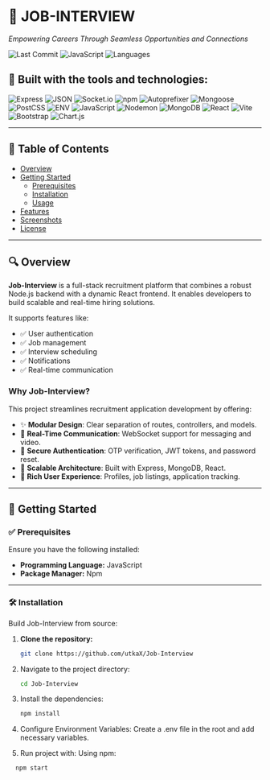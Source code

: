 # 💼 JOB-INTERVIEW

_Empowering Careers Through Seamless Opportunities and Connections_

![Last Commit](https://img.shields.io/github/last-commit/utkaX/Job-Interview)
![JavaScript](https://img.shields.io/badge/javascript-99.7%25-blue)
![Languages](https://img.shields.io/github/languages/count/utkaX/Job-Interview)

## 🚀 Built with the tools and technologies:

![Express](https://img.shields.io/badge/Express-black?logo=express&logoColor=white)
![JSON](https://img.shields.io/badge/JSON-black?logo=json&logoColor=white)
![Socket.io](https://img.shields.io/badge/Socket.io-black?logo=socket.io&logoColor=white)
![npm](https://img.shields.io/badge/npm-red?logo=npm&logoColor=white)
![Autoprefixer](https://img.shields.io/badge/Autoprefixer-red)
![Mongoose](https://img.shields.io/badge/Mongoose-red?logo=mongoose)
![PostCSS](https://img.shields.io/badge/PostCSS-orange?logo=postcss)
![ENV](https://img.shields.io/badge/.env-yellowgreen)
![JavaScript](https://img.shields.io/badge/JavaScript-yellow?logo=javascript)
![Nodemon](https://img.shields.io/badge/Nodemon-green?logo=nodemon)
![MongoDB](https://img.shields.io/badge/MongoDB-brightgreen?logo=mongodb)
![React](https://img.shields.io/badge/React-blue?logo=react)
![Vite](https://img.shields.io/badge/Vite-blueviolet?logo=vite)
![Bootstrap](https://img.shields.io/badge/Bootstrap-purple?logo=bootstrap)
![Chart.js](https://img.shields.io/badge/Chart.js-pink)

---

## 📑 Table of Contents

- [Overview](#overview)
- [Getting Started](#getting-started)
  - [Prerequisites](#prerequisites)
  - [Installation](#installation)
  - [Usage](#usage)
- [Features](#features)
- [Screenshots](#screenshots)
- [License](#license)

---

## 🔍 Overview

**Job-Interview** is a full-stack recruitment platform that combines a robust Node.js backend with a dynamic React frontend. It enables developers to build scalable and real-time hiring solutions.

It supports features like:
- ✅ User authentication
- ✅ Job management
- ✅ Interview scheduling
- ✅ Notifications
- ✅ Real-time communication

### Why Job-Interview?

This project streamlines recruitment application development by offering:

- ✨ **Modular Design**: Clear separation of routes, controllers, and models.
- 🔗 **Real-Time Communication**: WebSocket support for messaging and video.
- 🔐 **Secure Authentication**: OTP verification, JWT tokens, and password reset.
- 🚀 **Scalable Architecture**: Built with Express, MongoDB, React.
- 🎯 **Rich User Experience**: Profiles, job listings, application tracking.

---

## 🚀 Getting Started

### ✅ Prerequisites

Ensure you have the following installed:

- **Programming Language:** JavaScript
- **Package Manager:** Npm

---

### 🛠 Installation

Build Job-Interview from source:

1. **Clone the repository:**

   ```bash
   git clone https://github.com/utkaX/Job-Interview
   
2. Navigate to the project directory:
   ```bash
   cd Job-Interview

   
4. Install the dependencies:
   ```bash
   npm install

6. Configure Environment Variables:
Create a .env file in the root and add necessary variables.

7. Run project with:
Using npm:
  ```bash
    npm start


